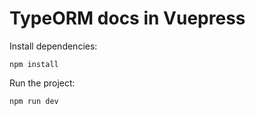 # TypeORM docs in Vuepress

Install dependencies:
```
npm install
```


Run the project:
```
npm run dev
```